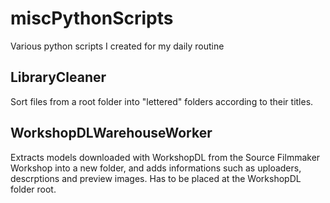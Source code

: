 # miscPythonScripts
Various python scripts I created for my daily routine

## LibraryCleaner
Sort files from a root folder into "lettered" folders according to their titles.

## WorkshopDLWarehouseWorker
Extracts models downloaded with WorkshopDL from the Source Filmmaker Workshop into a new folder, and adds informations such as uploaders, descrptions and preview images. 
Has to be placed at the WorkshopDL folder root.
